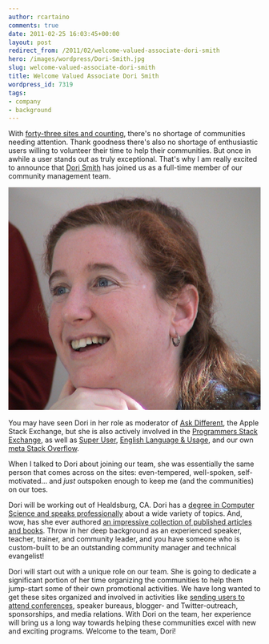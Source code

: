 ```yaml
---
author: rcartaino
comments: true
date: 2011-02-25 16:03:45+00:00
layout: post
redirect_from: /2011/02/welcome-valued-associate-dori-smith
hero: /images/wordpress/Dori-Smith.jpg
slug: welcome-valued-associate-dori-smith
title: Welcome Valued Associate Dori Smith
wordpress_id: 7319
tags:
- company
- background
---
```


With [forty-three sites and counting](http://stackexchange.com/sites?sort=oldest), there's no shortage of communities needing attention. Thank goodness there's also no shortage of enthusiastic users willing to volunteer their time to help their communities. But once in awhile a user stands out as truly exceptional. That's why I am really excited to announce that [Dori Smith](http://apple.stackexchange.com/users/351/dori) has joined us as a full-time member of our community management team.

![](/images/wordpress/Dori-Smith.jpg)

You may have seen Dori in her role as moderator of [Ask Different](http://apple.stackexchange.com/), the Apple Stack Exchange, but she is also actively involved in the [Programmers Stack Exchange](http://programmers.stackexchange.com/), as well as [Super User](http://superuser.com/), [English Language & Usage](http://english.stackexchange.com/), and our own [meta Stack Overflow](http://meta.stackoverflow.com/).

When I talked to Dori about joining our team, she was essentially the same person that comes across on the sites: even-tempered, well-spoken, self-motivated… and _just_ outspoken enough to keep me (and the communities) on our toes.

Dori will be working out of Healdsburg, CA. Dori has a [degree in Computer Science and speaks professionally](http://careers.stackoverflow.com/dori) about a wide variety of topics. And, wow, has she ever authored [an impressive collection of published articles and books](http://www.amazon.com/gp/search/ref=sr_tc_2_0?rh=i%3Astripbooks%2Ck%3ADori+Smith&keywords=Dori+Smith&ie=UTF8&qid=1298431656&sr=8-2-ent&field-contributor_id=B000APH4B8). Throw in her deep background as an experienced speaker, teacher, trainer, and community leader, and you have someone who is custom-built to be an outstanding community manager and technical evangelist!

Dori will start out with a unique role on our team. She is going to dedicate a significant portion of her time organizing the communities to help them jump-start some of their own promotional activities. We have long wanted to get these sites organized and involved in activities like [sending users to attend conferences](http://blog.stackoverflow.com/2011/02/community-conference-sponsorships/), speaker bureaus, blogger- and Twitter-outreach, sponsorships, and media relations. With Dori on the team, her experience will bring us a long way towards helping these communities excel with new and exciting programs. Welcome to the team, Dori!
